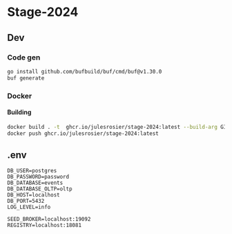 # Stage-2024

## Dev

### Code gen

```sh
go install github.com/bufbuild/buf/cmd/buf@v1.30.0
buf generate
```

### Docker

#### Building

```sh
docker build . -t  ghcr.io/julesrosier/stage-2024:latest --build-arg GIT_COMMIT=$(git log -1 --format=%h)
docker push ghcr.io/julesrosier/stage-2024:latest
```

## .env
```env
DB_USER=postgres
DB_PASSWORD=password
DB_DATABASE=events
DB_DATABASE_OLTP=oltp
DB_HOST=localhost
DB_PORT=5432
LOG_LEVEL=info

SEED_BROKER=localhost:19092
REGISTRY=localhost:18081
```


